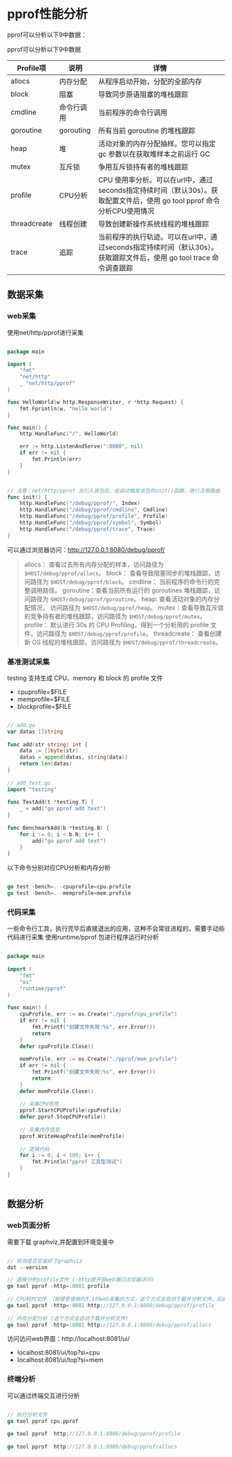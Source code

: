 
# pprof性能分析



pprof可以分析以下9中数据：















































pprof可以分析以下9中数据

| **Profile项** | **说明**    | **详情**                                                                        |
| ------------ | --------- | ----------------------------------------------------------------------------- |
| allocs       | 内存分配      | 从程序启动开始，分配的全部内存                                                               |
| block        | 阻塞        | 导致同步原语阻塞的堆栈跟踪                                                                 |
| cmdline      | 命令行调用     | 当前程序的命令行调用                                                                    |
| goroutine    | gorouting | 所有当前 goroutine 的堆栈跟踪                                                          |
| heap         | 堆         | 活动对象的内存分配抽样。您可以指定 gc 参数以在获取堆样本之前运行 GC                                         |
| mutex        | 互斥锁       | 争用互斥锁持有者的堆栈跟踪                                                                 |
| profile      | CPU分析     | CPU 使用率分析。可以在url中，通过seconds指定持续时间（默认30s）。获取配置文件后，使用 go tool pprof 命令分析CPU使用情况 |
| threadcreate | 线程创建      | 导致创建新操作系统线程的堆栈跟踪                                                              |
| trace        | 追踪        | 当前程序的执行轨迹。可以在url中，通过seconds指定持续时间（默认30s）。获取跟踪文件后，使用 go tool trace 命令调查跟踪      |


## 数据采集

### web采集

使用net/http/pprof进行采集
```go

package main

import (
    "fmt"
    "net/http"
    _ "net/http/pprof"
)

func HelloWorld(w http.ResponseWriter, r *http.Request) {
    fmt.Fprintln(w, "hello world")
}

func main() {
    http.HandleFunc("/", HelloWorld)

    err := http.ListenAndServe(":8080", nil)
    if err != nil {
        fmt.Println(err)
    }
}


// 注意：net/http/pprof 当引入该包后，会自动触发该包的init()函数，进行注册路由
func init() {
    http.HandleFunc("/debug/pprof/", Index)
    http.HandleFunc("/debug/pprof/cmdline", Cmdline)
    http.HandleFunc("/debug/pprof/profile", Profile)
    http.HandleFunc("/debug/pprof/symbol", Symbol)
    http.HandleFunc("/debug/pprof/trace", Trace)
}


```

可以通过浏览器访问：http://127.0.0.1:8080/debug/pprof/
> allocs： 查看过去所有内存分配的样本，访问路径为 `$HOST/debug/pprof/allocs`。
> block： 查看导致阻塞同步的堆栈跟踪，访问路径为 `$HOST/debug/pprof/block`。
> cmdline： 当前程序的命令行的完整调用路径。
> goroutine：查看当前所有运行的 goroutines 堆栈跟踪，访问路径为 `$HOST/debug/pprof/goroutine`。
> heap: 查看活动对象的内存分配情况， 访问路径为 `$HOST/debug/pprof/heap`。
> mutex：查看导致互斥锁的竞争持有者的堆栈跟踪，访问路径为 `$HOST/debug/pprof/mutex`。
> profile： 默认进行 30s 的 CPU Profiling，得到一个分析用的 profile 文件，访问路径为 `$HOST/debug/pprof/profile`。
> threadcreate： 查看创建新 OS 线程的堆栈跟踪，访问路径为 `$HOST/debug/pprof/threadcreate`。

### 基准测试采集

testing 支持生成 CPU、memory 和 block 的 profile 文件
- cpuprofile=$FILE
- memprofile=$FILE
- blockprofile=$FILE

```go

// add.go
var datas []string
​
func add(str string) int {
    data := []byte(str)
    datas = append(datas, string(data))
    return len(datas)
}
​
// add_test.go
import "testing"
​
func TestAdd(t *testing.T) {
    _ = add("go pprof add text")
}
​
func BenchmarkAdd(b *testing.B) {
    for i := 0; i < b.N; i++ {
        add("go pprof add text")
    }
}

```

以下命令分别对应CPU分析和内存分析
```go

go test -bench=. -cpuprofile=cpu.profile
go test -bench=. -memprofile=mem.profile

```



### 代码采集

一些命令行工具，执行完毕后直接退出的应用，这种不会常驻进程的，需要手动些代码进行采集
使用runtime/pprof 包进行程序运行时分析

```go

package main
​
import (
    "fmt"
    "os"
    "runtime/pprof"
)
​
func main() {
    cpuProfile, err := os.Create("./pprof/cpu_profile")
    if err != nil {
        fmt.Printf("创建文件失败:%s", err.Error())
        return
    }
    defer cpuProfile.Close()
​
    memProfile, err := os.Create("./pprof/mem_profile")
    if err != nil {
        fmt.Printf("创建文件失败:%s", err.Error())
        return
    }
    defer memProfile.Close()
    
    // 采集CPU信息
    pprof.StartCPUProfile(cpuProfile)
    defer pprof.StopCPUProfile()
​
    // 采集内存信息
    pprof.WriteHeapProfile(memProfile)
​
    // 逻辑代码
    for i := 0; i < 100; i++ {
        fmt.Println("pprof 工具型测试")
    }
}



```




## 数据分析

### web页面分析 
需要下载 graphviz,并配置到环境变量中

```go

// 检测是否安装好了graphviz
dot --version

// 直接分析profile文件 (-http是开启web端口浏览器访问)
go tool pprof -http=:8081 profile
​
// CPU耗时文件 （前提是使用的3.1的web采集的方式，这个方式会自动下载并分析文件，后面的这段url为当前服务的路由）
go tool pprof -http=:8081 http://127.0.0.1:8080/debug/pprof/profile
​
// 内存分配分析 (这个方式会自动下载并分析文件)
go tool pprof -http=:8081 http://127.0.0.1:8080/debug/pprof/allocs

```

访问访问web界面：http://localhost:8081/ui/
- localhost:8081/ui/top?si=cpu
- localhost:8081/ui/top?si=mem

### 终端分析

可以通过终端交互进行分析
```go

// 执行分析文件
go tool pprof cpu.pprof
​
go tool pprof  http://127.0.0.1:8080/debug/pprof/profile
​
go tool pprof  http://127.0.0.1:8080/debug/pprof/allocs


```